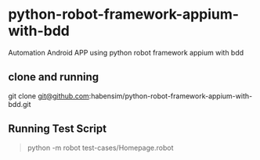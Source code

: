 # python-robot-framework-appium-with-bdd
Automation Android APP using python robot framework appium with bdd

## clone and running
git clone git@github.com:habensim/python-robot-framework-appium-with-bdd.git

## Running Test Script
> python -m robot test-cases/Homepage.robot